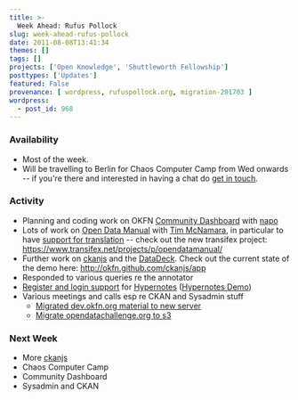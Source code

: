 ```yaml
---
title: >-
  Week Ahead: Rufus Pollock
slug: week-ahead-rufus-pollock
date: 2011-08-08T13:41:34
themes: []
tags: []
projects: ['Open Knowledge', 'Shuttleworth Fellowship']
posttypes: ['Updates']
featured: False
provenance: [ wordpress, rufuspollock.org, migration-201703 ]
wordpress:
  - post_id: 968
---
```


### Availability

* Most of the week.
* Will be travelling to Berlin for Chaos Computer Camp from Wed onwards -- if you're there and interested in having a chat do [get in touch][contact].

### Activity

* Planning and coding work on OKFN [Community Dashboard][] with [napo][]
* Lots of work on [Open Data Manual][odm] with [Tim McNamara][], in particular to have [support for translation][i18n-issue] -- check out the new transifex project: https://www.transifex.net/projects/p/opendatamanual/
* Further work on [ckanjs][] and the [DataDeck][]. Check out the current state of the demo here: http://okfn.github.com/ckanjs/app
* Responded to various queries re the annotator
* [Register and login support][issue-11] for [Hypernotes][] ([Hypernotes Demo][])
* Various meetings and calls esp re CKAN and Sysadmin stuff
  * [Migrated dev.okfn.org material to new server](http://trac.okfn.org/ticket/858)
  * [Migrate opendatachallenge.org to s3](http://trac.okfn.org/ticket/857)

### Next Week

* More [ckanjs][]
* Chaos Computer Camp
* Community Dashboard
* Sysadmin and CKAN

[contact]: http://okfn.org/members/rgrp
[DataDeck]: http://wiki.ckan.net/DataDeck
[ckanjs]: http://github.com/okfn/ckanjs
[Hypernotes]: http://github.com/okfn/hypernotes
[Hypernotes Demo]: http://hypernotes.dev.okfn.org/static/app/index.html
[issue-11]: https://github.com/okfn/hypernotes/issues/11
[Tim McNamara]: http://okfn.org/members/timmcnamara/
[odm]: http://opendatamanual.org/
[i18n-issue]: https://github.com/okfn/opendatamanual/issues/15
[Community Dashboard]: http://wiki.okfn.org/Community_Dashboard
[napo]: http://okfn.org/members/napo

